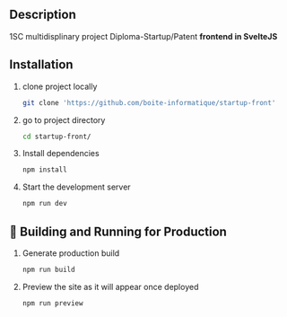 ## Description

1SC multidisplinary project Diploma-Startup/Patent **frontend in SvelteJS**

<!-- ## Project Initilization

Upon opening this repository in VS Code it will prompt you to install recommended packages (Prettier, ESLint, Prisma, .. etc)

You will also find VS Code workspace settings for formatting text and indentation already set up. As Well as running pre-commit hooks from npm/husky to run formatting and linting checks. -->

## Installation

1. clone project locally

    ```sh
    git clone 'https://github.com/boite-informatique/startup-front'
    ```

2. go to project directory

    ```sh
    cd startup-front/
    ```

3. Install dependencies

    ```sh
    npm install
    ```

4. Start the development server

    ```sh
    npm run dev
    ```

## 🚀 Building and Running for Production

1. Generate production build

    ```sh
    npm run build
    ```

1. Preview the site as it will appear once deployed

    ```sh
    npm run preview
    ```
